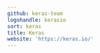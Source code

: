 ```yaml
---
github: keras-team
logohandle: kerasio
sort: keras
title: Keras
website: 'https://keras.io/'
---
```

